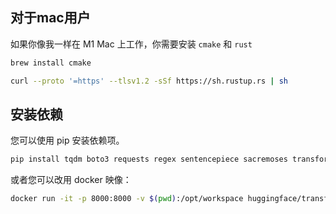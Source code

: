 ## 对于mac用户

如果你像我一样在 M1 Mac 上工作，你需要安装 `cmake` 和 `rust`

```bash
brew install cmake
```

```bash
curl --proto '=https' --tlsv1.2 -sSf https://sh.rustup.rs | sh
```

## 安装依赖

您可以使用 pip 安装依赖项。

```bash
pip install tqdm boto3 requests regex sentencepiece sacremoses transformers
```

或者您可以改用 docker 映像：

```bash
docker run -it -p 8000:8000 -v $(pwd):/opt/workspace huggingface/transformers-pytorch-cpu:4.18.0 bash
```